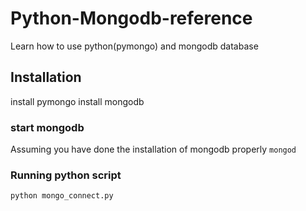 # Python-Mongodb-reference
Learn how to use python(pymongo) and mongodb database

## Installation 
install pymongo
install mongodb 

### start mongodb 
Assuming you have done the installation of mongodb properly
`
mongod
`
### Running python script 
`
python mongo_connect.py
`
